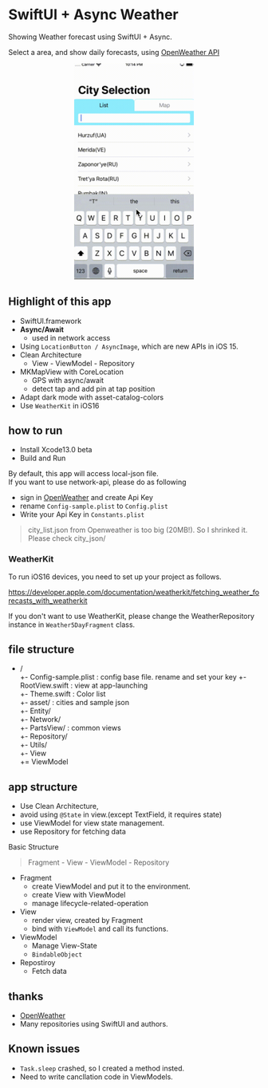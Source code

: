 # SwiftUI + Async Weather

Showing Weather forecast using SwiftUI + Async.

Select a area, and show daily forecasts, using [OpenWeather API](https://openweathermap.org/api)

<p align="center">
<img src="./img/capture.gif" width="240">
</p>

## Highlight of this app

* SwiftUI.framework
* **Async/Await**
  * used in network access
* Using `LocationButton / AsyncImage`, which are new APIs in iOS 15.
* Clean Architecture
  * View - ViewModel - Repository
* MKMapView with CoreLocation
  * GPS with async/await
  * detect tap and add pin at tap position
* Adapt dark mode with asset-catalog-colors
* Use `WeatherKit` in iOS16

## how to run

* Install Xcode13.0 beta
* Build and Run

By default, this app will access local-json file.  
If you want to use network-api, please do as following

* sign in [OpenWeather](https://openweathermap.org/) and create Api Key
* rename `Config-sample.plist` to `Config.plist`
* Write your Api Key in `Constants.plist`

> city_list.json from Openweather is too big (20MB!).
> So I shrinked it. Please check city_json/


### WeatherKit

To run iOS16 devices, you need to set up your project as follows.

https://developer.apple.com/documentation/weatherkit/fetching_weather_forecasts_with_weatherkit

If you don't want to use WeatherKit, please change the WeatherRepository instance in `Weather5DayFragment` class.

## file structure

+ /  
  +- Config-sample.plist : config base file. rename and set your key
  +- RootView.swift : view at app-launching  
  +- Theme.swift : Color list  
  +- asset/ : cities and sample json  
  +- Entity/  
  +- Network/  
  +- PartsView/  : common views  
  +- Repository/  
  +- Utils/  
  +- View  
  += ViewModel  

## app structure

* Use Clean Architecture,
* avoid using `@State` in view.(except TextField, it requires state)
* use ViewModel for view state management. 
* use Repository for fetching data

Basic Structure

> Fragment - View - ViewModel - Repository

* Fragment
  * create ViewModel and put it to the environment.
  * create View with ViewModel
  * manage lifecycle-related-operation
* View
  * render view, created by Fragment
  * bind with `ViewModel` and call its functions.
* ViewModel
  * Manage View-State
  * `BindableObject`
* Repostiroy
  * Fetch data

## thanks

* [OpenWeather](https://openweathermap.org/)
* Many repositories using SwiftUI and authors.

## Known issues

* `Task.sleep` crashed, so I created a method insted.
* Need to write cancllation code in ViewModels.